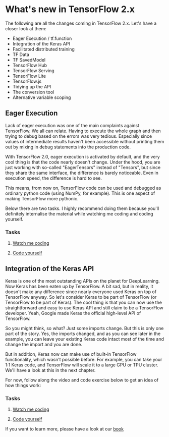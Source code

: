 # What's new in TensorFlow 2.x

The following are all the changes coming in TensorFlow 2.x. Let's have a closer look at them:

* Eager Execution / tf.function
* Integration of the Keras API
* Facilitated distributed training
* TF Data
* TF SavedModel
* TensorFlow Hub
* TensorFlow Serving
* TensorFlow Lite
* TensorFlow.js
* Tidying up the API
* The conversion tool
* Alternative variable scoping
  

## Eager Execution


Lack of eager execution was one of the main complaints against TensorFlow. We all can relate. Having to execute the whole graph and then trying to debug based on the errors was very tedious. Especially since values of intermediate results haven't been accessible without printing them out by mixing in debug statements into the production code.

With TensorFlow 2.0, eager execution is activated by default, and the very cool thing is that the code nearly doesn't change. Under the hood, you are just working with so-called "EagerTensors" instead of "Tensors", but since they share the same interface, the difference is barely noticeable. Even in execution speed, the difference is hard to see. 

This means, from now on, TensorFlow code can be used and debugged as ordinary python code (using NumPy, for example). This is one aspect of making TensorFlow more pythonic.

Below there are two tasks. I highly recommend doing them because you'll definitely internalise the material while watching me coding and coding yourself.

### Tasks

1. [Watch me coding](https://www.youtube.com/watch?v=J3_b4461qxU)


2. [Code yourself](https://github.com/romeokienzler/TensorFlow/blob/master/notebooks/tf2.eagerexec.ipynb) 

## Integration of the Keras API

Keras is one of the most outstanding APIs on the planet for DeepLearning. Now Keras has been eaten up by TensorFlow. A bit sad, but in reality, it doesn't make any difference since nearly everyone used Keras on top of TensorFlow anyway. So let's consider Keras to be part of TensorFlow (or TensorFlow to be part of Keras). The cool thing is that you can now use the straightforward and easy to use Keras API and still claim to be a TensorFlow developer. Yeah, Google made Keras the official high-level API of TensorFlow.

So you might think, so what? Just some imports change. But this is only one part of the story. Yes, the imports changed, and as you can see later in the example, you can leave your existing Keras code intact most of the time and change the import and you are done.

But in addition, Keras now can make use of built-in TensorFlow functionality, which wasn't possible before. For example, you can take your 1:1 Keras code, and TensorFlow will scale it to a large GPU or TPU cluster. We'll have a look at this in the next chapter.

For now, follow along the video and code exercise below to get an idea of how things work:

### Tasks

1. [Watch me coding](https://www.youtube.com/watch?v=D4mJZQdgV0Y)


2. [Code yourself](https://github.com/romeokienzler/TensorFlow/blob/master/notebooks/tf2.keras.ipynb) 



If you want to learn more, please have a look at our [book](https://learning.oreilly.com/library/view/whats-new-in/9781492073727/)

